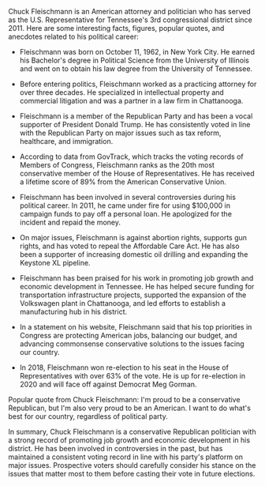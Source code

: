 Chuck Fleischmann is an American attorney and politician who has served as the U.S. Representative for Tennessee's 3rd congressional district since 2011. Here are some interesting facts, figures, popular quotes, and anecdotes related to his political career:

- Fleischmann was born on October 11, 1962, in New York City. He earned his Bachelor's degree in Political Science from the University of Illinois and went on to obtain his law degree from the University of Tennessee.

- Before entering politics, Fleischmann worked as a practicing attorney for over three decades. He specialized in intellectual property and commercial litigation and was a partner in a law firm in Chattanooga.

- Fleischmann is a member of the Republican Party and has been a vocal supporter of President Donald Trump. He has consistently voted in line with the Republican Party on major issues such as tax reform, healthcare, and immigration.

- According to data from GovTrack, which tracks the voting records of Members of Congress, Fleischmann ranks as the 20th most conservative member of the House of Representatives. He has received a lifetime score of 89% from the American Conservative Union.

- Fleischmann has been involved in several controversies during his political career. In 2011, he came under fire for using $100,000 in campaign funds to pay off a personal loan. He apologized for the incident and repaid the money.

- On major issues, Fleischmann is against abortion rights, supports gun rights, and has voted to repeal the Affordable Care Act. He has also been a supporter of increasing domestic oil drilling and expanding the Keystone XL pipeline.

- Fleischmann has been praised for his work in promoting job growth and economic development in Tennessee. He has helped secure funding for transportation infrastructure projects, supported the expansion of the Volkswagen plant in Chattanooga, and led efforts to establish a manufacturing hub in his district.

- In a statement on his website, Fleischmann said that his top priorities in Congress are protecting American jobs, balancing our budget, and advancing commonsense conservative solutions to the issues facing our country.

- In 2018, Fleischmann won re-election to his seat in the House of Representatives with over 63% of the vote. He is up for re-election in 2020 and will face off against Democrat Meg Gorman.

Popular quote from Chuck Fleischmann: I'm proud to be a conservative Republican, but I'm also very proud to be an American. I want to do what's best for our country, regardless of political party.

In summary, Chuck Fleischmann is a conservative Republican politician with a strong record of promoting job growth and economic development in his district. He has been involved in controversies in the past, but has maintained a consistent voting record in line with his party's platform on major issues. Prospective voters should carefully consider his stance on the issues that matter most to them before casting their vote in future elections.

